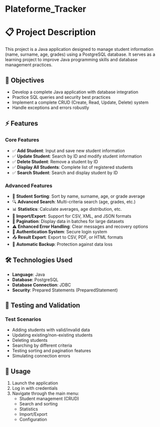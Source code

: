 # Plateforme_Tracker
# 📋 Project Description

This project is a Java application designed to manage student information (name, surname, age, grades) using a PostgreSQL database. It serves as a learning project to improve Java programming skills and database management practices.

## 🎯 Objectives

- Develop a complete Java application with database integration
- Practice SQL queries and security best practices
- Implement a complete CRUD (Create, Read, Update, Delete) system
- Handle exceptions and errors robustly
## ⚡ Features

### Core Features
- ✅ **Add Student**: Input and save new student information
- ✅ **Update Student**: Search by ID and modify student information
- ✅ **Delete Student**: Remove a student by ID
- ✅ **Display All Students**: Complete list of registered students
- ✅ **Search Student**: Search and display student by ID

### Advanced Features
- 🔄 **Student Sorting**: Sort by name, surname, age, or grade average
- 🔍 **Advanced Search**: Multi-criteria search (age, grades, etc.)
- 📊 **Statistics**: Calculate averages, age distribution, etc.
- 📁 **Import/Export**: Support for CSV, XML, and JSON formats
- 📄 **Pagination**: Display data in batches for large datasets
- ⚠️ **Enhanced Error Handling**: Clear messages and recovery options
- 🔐 **Authentication System**: Secure login system
- 📤 **Result Export**: Export to CSV, PDF, or HTML formats
- 💾 **Automatic Backup**: Protection against data loss

## 🛠️ Technologies Used

- **Language**: Java
- **Database**: PostgreSQL
- **Database Connection**: JDBC
- **Security**: Prepared Statements (PreparedStatement)
## 🧪 Testing and Validation

### Test Scenarios
- Adding students with valid/invalid data
- Updating existing/non-existing students
- Deleting students
- Searching by different criteria
- Testing sorting and pagination features
- Simulating connection errors
## 🚀 Usage

1. Launch the application
2. Log in with credentials
3. Navigate through the main menu:
   - Student management (CRUD)
   - Search and sorting
   - Statistics
   - Import/Export
   - Configuration
